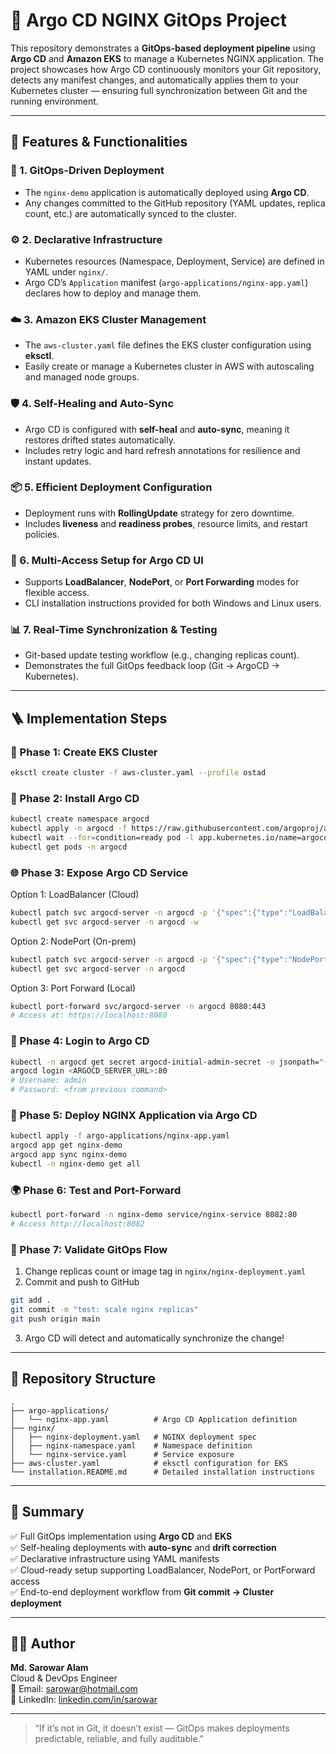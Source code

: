# 🚀 Argo CD NGINX GitOps Project

This repository demonstrates a **GitOps-based deployment pipeline** using **Argo CD** and **Amazon EKS** to manage a Kubernetes NGINX application. The project showcases how Argo CD continuously monitors your Git repository, detects any manifest changes, and automatically applies them to your Kubernetes cluster — ensuring full synchronization between Git and the running environment.

---

## 🌟 Features & Functionalities

### 🧩 1. GitOps-Driven Deployment
- The `nginx-demo` application is automatically deployed using **Argo CD**.
- Any changes committed to the GitHub repository (YAML updates, replica count, etc.) are automatically synced to the cluster.

### ⚙️ 2. Declarative Infrastructure
- Kubernetes resources (Namespace, Deployment, Service) are defined in YAML under `nginx/`.
- Argo CD’s `Application` manifest (`argo-applications/nginx-app.yaml`) declares how to deploy and manage them.

### ☁️ 3. Amazon EKS Cluster Management
- The `aws-cluster.yaml` file defines the EKS cluster configuration using **eksctl**.
- Easily create or manage a Kubernetes cluster in AWS with autoscaling and managed node groups.

### 🛡️ 4. Self-Healing and Auto-Sync
- Argo CD is configured with **self-heal** and **auto-sync**, meaning it restores drifted states automatically.
- Includes retry logic and hard refresh annotations for resilience and instant updates.

### 📦 5. Efficient Deployment Configuration
- Deployment runs with **RollingUpdate** strategy for zero downtime.
- Includes **liveness** and **readiness probes**, resource limits, and restart policies.

### 🧰 6. Multi-Access Setup for Argo CD UI
- Supports **LoadBalancer**, **NodePort**, or **Port Forwarding** modes for flexible access.
- CLI installation instructions provided for both Windows and Linux users.

### 📊 7. Real-Time Synchronization & Testing
- Git-based update testing workflow (e.g., changing replicas count).
- Demonstrates the full GitOps feedback loop (Git → ArgoCD → Kubernetes).

---

## 🪜 Implementation Steps

### 🧱 Phase 1: Create EKS Cluster
```bash
eksctl create cluster -f aws-cluster.yaml --profile ostad
```

### 🚀 Phase 2: Install Argo CD
```bash
kubectl create namespace argocd
kubectl apply -n argocd -f https://raw.githubusercontent.com/argoproj/argo-cd/stable/manifests/install.yaml
kubectl wait --for=condition=ready pod -l app.kubernetes.io/name=argocd-server -n argocd --timeout=300s
kubectl get pods -n argocd
```

### 🌐 Phase 3: Expose Argo CD Service
Option 1: LoadBalancer (Cloud)
```bash
kubectl patch svc argocd-server -n argocd -p '{"spec":{"type":"LoadBalancer"}}'
kubectl get svc argocd-server -n argocd -w
```

Option 2: NodePort (On-prem)
```bash
kubectl patch svc argocd-server -n argocd -p '{"spec":{"type":"NodePort"}}'
kubectl get svc argocd-server -n argocd
```

Option 3: Port Forward (Local)
```bash
kubectl port-forward svc/argocd-server -n argocd 8080:443
# Access at: https://localhost:8080
```

### 🔑 Phase 4: Login to Argo CD
```bash
kubectl -n argocd get secret argocd-initial-admin-secret -o jsonpath="{.data.password}" | base64 -d
argocd login <ARGOCD_SERVER_URL>:80
# Username: admin
# Password: <from previous command>
```

### 🧠 Phase 5: Deploy NGINX Application via Argo CD
```bash
kubectl apply -f argo-applications/nginx-app.yaml
argocd app get nginx-demo
argocd app sync nginx-demo
kubectl -n nginx-demo get all
```

### 🌍 Phase 6: Test and Port-Forward
```bash
kubectl port-forward -n nginx-demo service/nginx-service 8082:80
# Access http://localhost:8082
```

### 🧪 Phase 7: Validate GitOps Flow
1. Change replicas count or image tag in `nginx/nginx-deployment.yaml`
2. Commit and push to GitHub
```bash
git add .
git commit -m "test: scale nginx replicas"
git push origin main
```
3. Argo CD will detect and automatically synchronize the change!

---

## 📁 Repository Structure

```
.
├── argo-applications/
│   └── nginx-app.yaml          # Argo CD Application definition
├── nginx/
│   ├── nginx-deployment.yaml   # NGINX deployment spec
│   ├── nginx-namespace.yaml    # Namespace definition
│   └── nginx-service.yaml      # Service exposure
├── aws-cluster.yaml            # eksctl configuration for EKS
└── installation.README.md      # Detailed installation instructions
```

---

## 🧩 Summary
✅ Full GitOps implementation using **Argo CD** and **EKS**  
✅ Self-healing deployments with **auto-sync** and **drift correction**  
✅ Declarative infrastructure using YAML manifests  
✅ Cloud-ready setup supporting LoadBalancer, NodePort, or PortForward access  
✅ End-to-end deployment workflow from **Git commit → Cluster deployment**  

---

## 🧑‍💻 Author
**Md. Sarowar Alam**  
Cloud & DevOps Engineer  
📧 Email: sarowar@hotmail.com  
🔗 LinkedIn: [linkedin.com/in/sarowar](https://www.linkedin.com/in/sarowar/)

---

> “If it’s not in Git, it doesn’t exist — GitOps makes deployments predictable, reliable, and fully auditable.”
